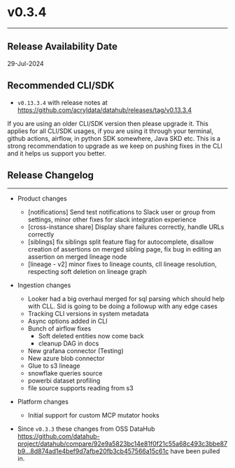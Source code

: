 # v0.3.4
---

Release Availability Date
---
29-Jul-2024

Recommended CLI/SDK
---
- `v0.13.3.4` with release notes at https://github.com/acryldata/datahub/releases/tag/v0.13.3.4

If you are using an older CLI/SDK version then please upgrade it. This applies for all CLI/SDK usages, if you are using it through your terminal, github actions, airflow, in python SDK somewhere, Java SKD etc. This is a strong recommendation to upgrade as we keep on pushing fixes in the CLI and it helps us support you better.

## Release Changelog
---

- Product changes
    - [notifications] Send test notifications to Slack user or group from settings, minor other fixes for slack integration experience
    - [cross-instance share] Display share failures correctly, handle URLs correctly
    - [siblings] fix siblings split feature flag for autocomplete, disallow creation of assertions on merged sibling page, fix bug in editing an assertion on merged lineage node
    - [lineage - v2] minor fixes to lineage counts, cll lineage resolution, respecting soft deletion on lineage graph


- Ingestion changes
    - Looker had a big overhaul merged for sql parsing which should help with CLL. Sid is going to be doing a followup with any edge cases
    - Tracking CLI versions in system metadata
    - Async options added in CLI
    - Bunch of airflow fixes
        - Soft deleted entities now come back
        - cleanup DAG in docs
    - New grafana connector (Testing)
    - New azure blob connector
    - Glue to s3 lineage
    - snowflake queries source
    - powerbi dataset profiling
    - file source supports reading from s3
 
- Platform changes
    - Initial support for custom MCP mutator hooks


- Since `v0.3.3` these changes from OSS DataHub https://github.com/datahub-project/datahub/compare/92e9a5823bc14e81f0f21c55a68c493c3bbe87b9...8d874ad1e4bef9d7afbe20fb3cb457566a15c61c have been pulled in.


